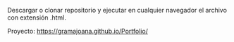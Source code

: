 Descargar o clonar repositorio y ejecutar en cualquier navegador el archivo con extensión .html.

Proyecto: https://gramajoana.github.io/Portfolio/
